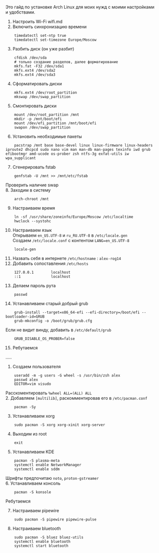 Это гайд по установке Arch Linux для моих нужд с моими настройками и удобствами.

1. Настроить Wi-Fi wifi.md  
2. Включить синхронизацию времени  
```
    timedatectl set-ntp true
    timedatectl set-timezone Europe/Moscow
```
3. Разбить диск (он уже разбит)  
```
    cfdisk /dev/sda
    # только создание разделов, далее форматирование
    mkfs.fat -F32 /dev/sda1
    mkfs.ext4 /dev/sda2
    mkfs.ext4 /dev/sda3
```
4. Сформатировать диски  
```
    mkfs.ext4 /dev/root_partition
    mkswap /dev/swap_partition
```
5. Смонтировать диски  
```
    mount /dev/root_partition /mnt
    mkdir -p /mnt/boot/efi
    mount /dev/efi_partition /mnt/boot/efi
    swapon /dev/swap_partition
```
6. Установить необходимые пакеты  
```
    pacstrap /mnt base base-devel linux linux-firmware linux-headers iproute2 dhcpcd sudo nano vim man man-db man-pages texinfo iwd grub efibootmgr amd-ucode os-prober zsh ntfs-3g exfat-utils iw wpa_supplicant 
```
7. Сгенерировать fstab  
```
    genfstab -U /mnt >> /mnt/etc/fstab
```
Проверить наличие swap  
8. Заходим в систему  
```
    arch-chroot /mnt
```
9. Настраиваем время  
```
    ln -sf /usr/share/zoneinfo/Europe/Moscow /etc/localtime
    hwclock --systohc
```
10. Настраиваем язык  
Открываем `en_US.UTF-8` и `ru_RU.UTF-8` в `/etc/locale.gen`  
Создаем `/etc/locale.conf` с контентом `LANG=en_US.UTF-8`
```    
    locale-gen
```  
11. Назвать себя в интернете `/etc/hostname` : `alex-rog14`  
12. Добавить сопоставления `/etc/hosts`  
```
    127.0.0.1        localhost
    ::1              localhost
```	 
13. Делаем пароль рута  
```
    passwd
```  
14. Устанавливаем старый добрый grub  
```
    grub-install --target=x86_64-efi --efi-directory=/boot/efi --bootloader-id=GRUB
    grub-mkconfig -o /boot/grub/grub.cfg
``` 
Если не видит винду, добавить в `/etc/default/grub`
```
    GRUB_DISABLE_OS_PROBER=false
```
15. Ребутаемся

.....
1. Создаем пользователя
```
    useradd -m -g users -G wheel -s /usr/bin/zsh alex
    passwd alex
    EDITOR=vim visudo
```
Расскоментировать `%wheel ALL=(ALL) ALL`  
2. Добавляем `[multilib]`, раскомментировав его в `/etc/pacman.conf`  
```
    pacman -Sy
```
3. Устанавливаем xorg
```
    sudo pacman -S xorg xorg-xinit xorg-server
```
4. Выходим из root
```
    exit
```
5. Устанавливаем KDE 
```
    pacman -S plasma-meta
    systemctl enable NetworkManager
    systemctl enable sddm
``` 
Шрифты предпочитаю `noto`, `proton-gstreamer`  
6. Устанавливаем консоль
```
    pacman -S konsole
```
Ребутаемся  

7. Настраиваем pipewire
```
    sudo pacman -S pipewire pipewire-pulse
```
8. Настраиваем bluetooth
```
    sudo pacman -S bluez bluez-utils
    systemctl enable bluetooth
    systemctl start bluetooth
```
